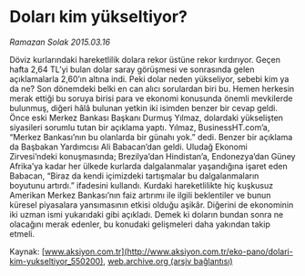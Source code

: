 # Doları kim yükseltiyor?

*Ramazan Solak 2015.03.16*

<div class="pNewsDetailMainContent" itemprop="articleBody">
 <p>
  Döviz kurlarındaki hareketlilik dolara rekor üstüne rekor kırdırıyor. Geçen hafta 2,64 TL’yi bulan dolar saray görüşmesi ve sonrasında gelen açıklamalarla 2,60’ın altına indi. Peki dolar neden yükseliyor, sebebi kim ya da ne? Son dönemdeki belki en can alıcı sorulardan biri bu. Hemen herkesin merak ettiği bu soruya birisi para ve ekonomi konusunda önemli mevkilerde bulunmuş, diğeri hâlâ bulunan yetkin iki isimden benzer bir cevap geldi. Önce eski Merkez Bankası Başkanı Durmuş Yılmaz, dolardaki yükselişten siyasileri sorumlu tutan bir açıklama yaptı. Yılmaz, BusinessHT.com’a, “Merkez Bankası’nın bu olanlarda bir günahı yok.” dedi. Benzer bir açıklama da Başbakan Yardımcısı Ali Babacan’dan geldi. Uludağ Ekonomi Zirvesi’ndeki konuşmasında; Brezilya’dan Hindistan’a, Endonezya’dan Güney Afrika’ya kadar her ülkede kurlarda dalgalanmalar yaşandığına işaret eden Babacan, “Biraz da kendi içimizdeki tartışmalar bu dalgalanmaların boyutunu artırdı.” ifadesini kullandı. Kurdaki hareketlilikte hiç kuşkusuz Amerikan Merkez Bankası’nın faiz artırımı ile ilgili beklentiler ve bunun küresel piyasalara yansımasının etkisi olduğu aşikâr. Diğerini de ekonominin iki uzman ismi yukarıdaki gibi açıkladı. Demek ki doların bundan sonra ne olacağını merak edenler, bu konudaki gelişmeleri daha yakından takip etmeli.
 </p>
</div>


Kaynak: [www.aksiyon.com.tr](http://www.aksiyon.com.tr/eko-pano/dolari-kim-yukseltiyor_550200), [web.archive.org (arşiv bağlantısı)](http://web.archive.org/web/20150731155826/http://www.aksiyon.com.tr/eko-pano/dolari-kim-yukseltiyor_550200)
